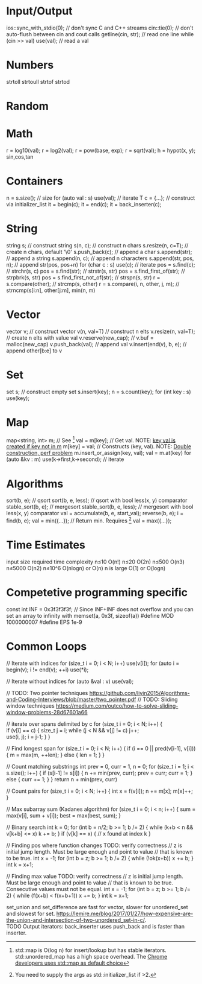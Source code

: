 # Input/Output
ios::sync_with_stdio(0);                    // don't sync C and C++ streams
cin::tie(0);                                // don't auto-flush between cin and cout calls
getline(cin, str);                          // read one line
while (cin >> val) use(val);                // read a val

# Numbers
strtoll
strtoull
strtof
strtod

# Random

# Math
r = log10(val);
r = log2(val);
r = pow(base, exp);
r = sqrt(val);
h = hypot(x, y);
sin,cos,tan

# Containers
n = s.size();                               // size
for (auto val : s) use(val);                // iterate
T c = {...};                                // construct via initializer_list
it = begin(c);
it = end(c);
it = back_inserter(c);

# String
string s;                                   // construct
string s(n, c);                             // construct n chars 
s.resize(n, c=T);                           // create n chars, default '\0'
s.push_back(c);                             // append a char
s.append(str);                              // append a string
s.append(n, c);                             // append n characters
s.append(str, pos, n);                      // append str(pos, pos+n)
for (char c : s) use(c);                    // iterate
pos = s.find(c);                            // strchr(s, c)
pos = s.find(str);                          // strstr(s, str)
pos = s.find_first_of(str);                 // strpbrk(s, str)
pos = s.find_first_not_of(str);             // strspn(s, str)
r = s.compare(other);                       // strcmp(s, other)
r = s.compare(i, n, other, j, m);           // strncmp(s[i:n], other[j:m], min(n, m)

# Vector
vector<int> v;                              // construct
vector<int> v(n, val=T)                     // construct n elts
v.resize(n, val=T);                         // create n elts with value val
v.reserve(new_cap);                         // v.buf = malloc(new_cap)
v.push_back(val);                           // append val
v.insert(end(v), b, e);                     // append other[b:e] to v

# Set
set<int> s;                                 // construct empty set
s.insert(key);
n = s.count(key);
for (int key : s) use(key);

# Map
map<string, int> m;                         // See [^chrome containers]
val = m[key];                               // Get val. NOTE: [key,val is created if key not in m][CHEN-2019]
m[key] = val;                               // Constructs (key, val). NOTE: [Double construction, perf problem][CHEN-2019]
m.insert_or_assign(key, val);
val = m.at(key)
for (auto &kv : m) use(k->first,k->second); // iterate

# Algorithms
sort(b, e);                                 // qsort
sort(b, e, less);                           // qsort with bool less(x, y) comparator
stable_sort(b, e);                          // mergesort
stable_sort(b, e, less);                    // mergesort with bool less(x, y) comparator
val = accumulate(b, e, start_val);
reverse(b, e);
i = find(b, e);
val = min({...});                             // Return min. Requires [^initializer_list]
val = max({...});

# Time Estimates
input size    required time complexity
n≤10        O(n!)
n≤20        O(2n)
n≤500       O(n3)
n≤5000      O(n2)
n≤10^6      O(nlogn) or O(n)
n is large  O(1) or O(logn)

# Competetive programming specific
const int INF = 0x3f3f3f3f;                 // Since INF+INF does not overflow and you can set an array to infinity with memset(a, 0x3f, sizeof(a))
#define MOD 1000000007
#define EPS 1e-9

# Common Loops
// Iterate with indices
for (size_t i = 0; i < N; i++) 
    use(v[i]);
for (auto i = begin(v); i != end(v); ++i) 
    use(*i);

// Iterate without indices
for (auto &val : v) 
    use(val);

// TODO: Two pointer techniques https://github.com/liyin2015/Algorithms-and-Coding-Interviews/blob/master/two_pointer.pdf
// TODO: Sliding window techniques https://medium.com/outco/how-to-solve-sliding-window-problems-28d67601a66


// iterate over spans delimited by c
for (size_t i = 0; i < N; i++) {            
    if (v[i] == c) {
        size_t j = i;
        while (j < N && v[j] != c) j++;        
        use(i, j);
        i = j-1;
    }
}

// Find longest span
for (size_t i = 0; i < N; i++) {
    if (i == 0 || pred(v[i-1], v[i])) {
        m = max(m, ++len);
    } else {
        len = 1;
    }
}

// Count matching substrings
int prev = 0, curr = 1, n = 0;
for (size_t i = 1; i < s.size(); i++) {
    if (s[i-1] != s[i]) {
        n += min(prev, curr);
        prev = curr;
        curr = 1;
    } else {
        curr += 1;
    }
}
return n + min(prev, curr)

// Count pairs
for (size_t i = 0; i < N; i++) {
    int x = f(v[i]);
    n += m[x];
    m[x]++;
}

// Max subarray sum (Kadanes algorithm)
for (size_t i = 0; i < n; i++) {
    sum = max(v[i], sum + v[i]);
    best = max(best, sum);
}

// Binary search
int k = 0;
for (int b = n/2; b >= 1; b /= 2) {
    while (k+b < n && v[k+b] <= x) k += b;
}
if (v[k] == x) {
    // x found at index k
}

// Finding pos where function changes TODO: verify correctness
// z is initial jump length. Must be large enough and point to value
// that is known to be true.
int x = -1;
for (int b = z; b >= 1; b /= 2) {
    while (!ok(x+b)) x += b;
}
int k = x+1;

// Finding max value TODO: verify correctness
// z is initial jump length. Must be large enough and point to value
// that is known to be true. Consecutive values must not be equal.
int x = -1;
for (int b = z; b >= 1; b /= 2) {
    while (f(x+b) < f(x+b+1)) x += b;
}
int k = x+1;


[CHEN-2019]: https://devblogs.microsoft.com/oldnewthing/2019022

[^initializer_list]: You need to supply the args as std::initializer_list if >2.
[^chrome containers]: std::map is O(log n) for insert/lookup but has stable
iterators. std::unordered_map has a high space overhead. The [Chrome developers
uses std::map as default choice](https://chromium.googlesource.com/chromium/src/+/master/base/containers/README.md)

set_union and set_difference are fast for vector, slower for unordered_set and slowest for set. https://lemire.me/blog/2017/01/27/how-expensive-are-the-union-and-intersection-of-two-unordered_set-in-c/.  
TODO Output iterators: back_inserter uses push_back and is faster than inserter.
